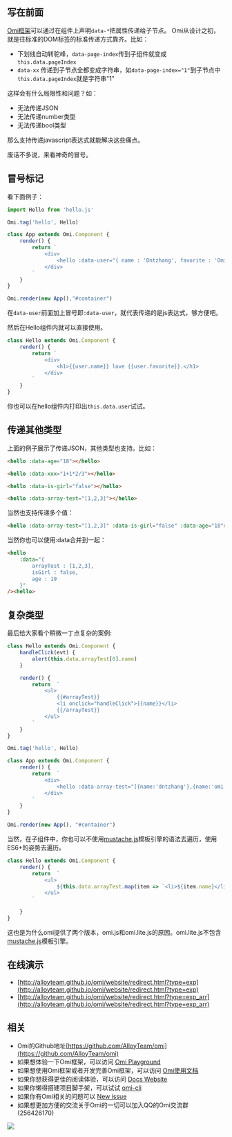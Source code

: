 ## 写在前面

[Omi框架](https://github.com/AlloyTeam/omi)可以通过在组件上声明`data-*`把属性传递给子节点。
Omi从设计之初，就是往标准的DOM标签的标准传递方式靠齐。比如：

* 下划线自动转驼峰，`data-page-index`传到子组件就变成 `this.data.pageIndex`
* `data-xx` 传递到子节点全都变成字符串，如`data-page-index="1"`到子节点中`this.data.pageIndex`就是字符串"1"

这样会有什么局限性和问题？如：

* 无法传递JSON
* 无法传递number类型
* 无法传递bool类型

那么支持传递javascript表达式就能解决这些痛点。

废话不多说，来看神奇的冒号。

## 冒号标记

看下面例子：

```js
import Hello from 'hello.js'

Omi.tag('hello', Hello)

class App extends Omi.Component {
    render() {
        return `
            <div>
                <hello :data-user="{ name : 'Dntzhang', favorite : 'Omi' }" ></hello>
            </div>
        `
    }
}

Omi.render(new App(),"#container")
```

在`data-user`前面加上冒号即`:data-user`，就代表传递的是js表达式，够方便吧。

然后在Hello组件内就可以直接使用。

```js
class Hello extends Omi.Component {
    render() {
        return `
            <div>
                <h1>{{user.name}} love {{user.favorite}}.</h1>
            </div>
        `
    }
}
```

你也可以在hello组件内打印出`this.data.user`试试。

## 传递其他类型

上面的例子展示了传递JSON，其他类型也支持。比如：

```html
<hello :data-age="18"></hello>
```
```html
<hello :data-xxx="1+1*2/3"></hello>
```
```html
<hello :data-is-girl="false"></hello>
```
```html
<hello :data-array-test="[1,2,3]"></hello>
```

当然也支持传递多个值：

```html
<hello :data-array-test="[1,2,3]" :data-is-girl="false" :data-age="18"></hello>
```

当然你也可以使用:data合并到一起：

```html
<hello 
    :data="{
        arrayTest : [1,2,3], 
        isGirl : false, 
        age : 19
    }"
/><hello>
```

## 复杂类型

最后给大家看个稍微一丁点复杂的案例:

```js
class Hello extends Omi.Component {
    handleClick(evt) {
        alert(this.data.arrayTest[0].name)
    }

    render() {
        return  `
            <ul>
                {{#arrayTest}}
                <li onclick="handleClick">{{name}}</li>
                {{/arrayTest}}
            </ul>
        `
    }
}

Omi.tag('hello', Hello)

class App extends Omi.Component {
    render() {
        return  `
            <div>
                <hello :data-array-test="[{name:'dntzhang'},{name:'omi'},{name:'AlloyTeam'}]" ></hello>
            </div>
        `
    }
}

Omi.render(new App(), "#container")
```

当然，在子组件中，你也可以不使用[mustache.js](https://github.com/janl/mustache.js)模板引擎的语法去遍历，使用ES6+的姿势去遍历。

```js
class Hello extends Omi.Component {
    render() {
        return  `
            <ul>
                ${this.data.arrayTest.map(item => `<li>${item.name}</li>`).join('')}
            </ul>
        `

    }
}
```

这也是为什么omi提供了两个版本，omi.js和omi.lite.js的原因。omi.lite.js不包含 [mustache.js](https://github.com/janl/mustache.js)模板引擎。

## 在线演示

* [http://alloyteam.github.io/omi/website/redirect.html?type=exp](http://alloyteam.github.io/omi/website/redirect.html?type=exp)
* [http://alloyteam.github.io/omi/website/redirect.html?type=exp_arr](http://alloyteam.github.io/omi/website/redirect.html?type=exp_arr)

## 相关

* Omi的Github地址[https://github.com/AlloyTeam/omi](https://github.com/AlloyTeam/omi)
* 如果想体验一下Omi框架，可以访问 [Omi Playground](http://alloyteam.github.io/omi/example/playground/)
* 如果想使用Omi框架或者开发完善Omi框架，可以访问 [Omi使用文档](https://github.com/AlloyTeam/omi/tree/master/docs#omi使用文档)
* 如果你想获得更佳的阅读体验，可以访问 [Docs Website](http://alloyteam.github.io/omi/website/docs.html)
* 如果你懒得搭建项目脚手架，可以试试 [omi-cli](https://github.com/AlloyTeam/omi/tree/master/cli)
* 如果你有Omi相关的问题可以 [New issue](https://github.com/AlloyTeam/omi/issues/new)
* 如果想更加方便的交流关于Omi的一切可以加入QQ的Omi交流群(256426170)

![](http://images2015.cnblogs.com/blog/105416/201702/105416-20170208095745213-1049686133.png)
